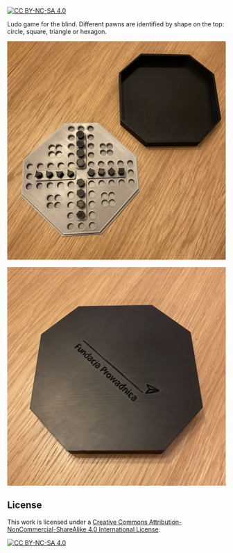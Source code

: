 [![CC BY-NC-SA 4.0][cc-by-nc-sa-shield]][cc-by-nc-sa]

Ludo game for the blind.
Different pawns are identified by shape on the top: circle, square, triangle or hexagon.

![Ludo opened, with pawns in their start positions](img/ludo_open.jpg)

![Ludo closed, a small box](img/ludo_closed.jpg)

## License

This work is licensed under a [Creative Commons Attribution-NonCommercial-ShareAlike 4.0
International License][cc-by-nc-sa].

[![CC BY-NC-SA 4.0][cc-by-nc-sa-image]][cc-by-nc-sa]

[cc-by-nc-sa]: http://creativecommons.org/licenses/by-nc-sa/4.0/
[cc-by-nc-sa-image]: https://licensebuttons.net/l/by-nc-sa/4.0/88x31.png
[cc-by-nc-sa-shield]: https://img.shields.io/badge/License-CC%20BY--NC--SA%204.0-lightgrey.svg